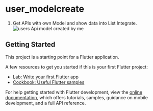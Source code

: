 # user_modelcreate
1. Get APIs with own Model and show data into List Integrate.
![users Api model created by me](https://github.com/iabdulwahab7/flutter-users_api/assets/76598467/014bcd69-3b1b-4b3c-9d6a-bf4cf861c3d9)

## Getting Started

This project is a starting point for a Flutter application.

A few resources to get you started if this is your first Flutter project:

- [Lab: Write your first Flutter app](https://docs.flutter.dev/get-started/codelab)
- [Cookbook: Useful Flutter samples](https://docs.flutter.dev/cookbook)

For help getting started with Flutter development, view the
[online documentation](https://docs.flutter.dev/), which offers tutorials,
samples, guidance on mobile development, and a full API reference.
